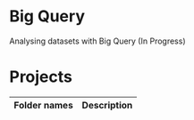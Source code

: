 # Big Query
Analysing datasets with Big Query (In Progress)

# Projects
|Folder names|Description| 
|---|---|
